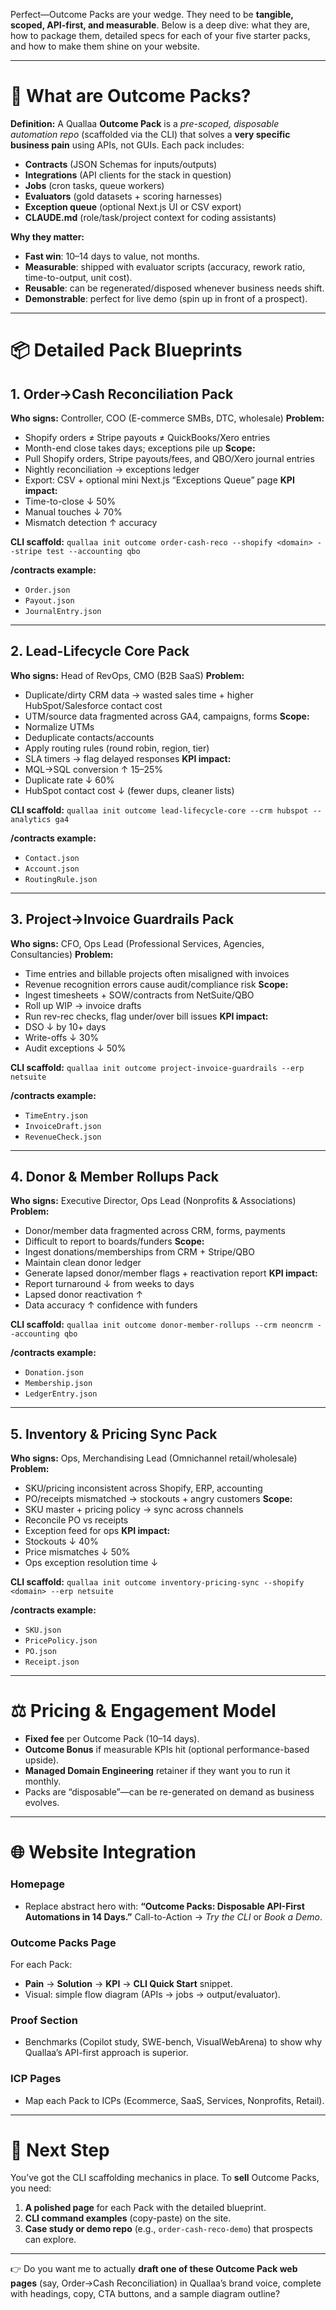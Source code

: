 Perfect—Outcome Packs are your wedge. They need to be **tangible, scoped, API-first, and measurable**. Below is a deep dive: what they are, how to package them, detailed specs for each of your five starter packs, and how to make them shine on your website.

---

# 🧩 What are Outcome Packs?

**Definition:**
A Quallaa **Outcome Pack** is a *pre-scoped, disposable automation repo* (scaffolded via the CLI) that solves a **very specific business pain** using APIs, not GUIs. Each pack includes:

* **Contracts** (JSON Schemas for inputs/outputs)
* **Integrations** (API clients for the stack in question)
* **Jobs** (cron tasks, queue workers)
* **Evaluators** (gold datasets + scoring harnesses)
* **Exception queue** (optional Next.js UI or CSV export)
* **CLAUDE.md** (role/task/project context for coding assistants)

**Why they matter:**

* **Fast win**: 10–14 days to value, not months.
* **Measurable**: shipped with evaluator scripts (accuracy, rework ratio, time-to-output, unit cost).
* **Reusable**: can be regenerated/disposed whenever business needs shift.
* **Demonstrable**: perfect for live demo (spin up in front of a prospect).

---

# 📦 Detailed Pack Blueprints

## 1. **Order→Cash Reconciliation Pack**

**Who signs:** Controller, COO (E-commerce SMBs, DTC, wholesale)
**Problem:**

* Shopify orders ≠ Stripe payouts ≠ QuickBooks/Xero entries
* Month-end close takes days; exceptions pile up
  **Scope:**
* Pull Shopify orders, Stripe payouts/fees, and QBO/Xero journal entries
* Nightly reconciliation → exceptions ledger
* Export: CSV + optional mini Next.js “Exceptions Queue” page
  **KPI impact:**
* Time-to-close ↓ 50%
* Manual touches ↓ 70%
* Mismatch detection ↑ accuracy

**CLI scaffold:**
`quallaa init outcome order-cash-reco --shopify <domain> --stripe test --accounting qbo`

**/contracts example:**

* `Order.json`
* `Payout.json`
* `JournalEntry.json`

---

## 2. **Lead-Lifecycle Core Pack**

**Who signs:** Head of RevOps, CMO (B2B SaaS)
**Problem:**

* Duplicate/dirty CRM data → wasted sales time + higher HubSpot/Salesforce contact cost
* UTM/source data fragmented across GA4, campaigns, forms
  **Scope:**
* Normalize UTMs
* Deduplicate contacts/accounts
* Apply routing rules (round robin, region, tier)
* SLA timers → flag delayed responses
  **KPI impact:**
* MQL→SQL conversion ↑ 15–25%
* Duplicate rate ↓ 60%
* HubSpot contact cost ↓ (fewer dups, cleaner lists)

**CLI scaffold:**
`quallaa init outcome lead-lifecycle-core --crm hubspot --analytics ga4`

**/contracts example:**

* `Contact.json`
* `Account.json`
* `RoutingRule.json`

---

## 3. **Project→Invoice Guardrails Pack**

**Who signs:** CFO, Ops Lead (Professional Services, Agencies, Consultancies)
**Problem:**

* Time entries and billable projects often misaligned with invoices
* Revenue recognition errors cause audit/compliance risk
  **Scope:**
* Ingest timesheets + SOW/contracts from NetSuite/QBO
* Roll up WIP → invoice drafts
* Run rev-rec checks, flag under/over bill issues
  **KPI impact:**
* DSO ↓ by 10+ days
* Write-offs ↓ 30%
* Audit exceptions ↓ 50%

**CLI scaffold:**
`quallaa init outcome project-invoice-guardrails --erp netsuite`

**/contracts example:**

* `TimeEntry.json`
* `InvoiceDraft.json`
* `RevenueCheck.json`

---

## 4. **Donor & Member Rollups Pack**

**Who signs:** Executive Director, Ops Lead (Nonprofits & Associations)
**Problem:**

* Donor/member data fragmented across CRM, forms, payments
* Difficult to report to boards/funders
  **Scope:**
* Ingest donations/memberships from CRM + Stripe/QBO
* Maintain clean donor ledger
* Generate lapsed donor/member flags + reactivation report
  **KPI impact:**
* Report turnaround ↓ from weeks to days
* Lapsed donor reactivation ↑
* Data accuracy ↑ confidence with funders

**CLI scaffold:**
`quallaa init outcome donor-member-rollups --crm neoncrm --accounting qbo`

**/contracts example:**

* `Donation.json`
* `Membership.json`
* `LedgerEntry.json`

---

## 5. **Inventory & Pricing Sync Pack**

**Who signs:** Ops, Merchandising Lead (Omnichannel retail/wholesale)
**Problem:**

* SKU/pricing inconsistent across Shopify, ERP, accounting
* PO/receipts mismatched → stockouts + angry customers
  **Scope:**
* SKU master + pricing policy → sync across channels
* Reconcile PO vs receipts
* Exception feed for ops
  **KPI impact:**
* Stockouts ↓ 40%
* Price mismatches ↓ 50%
* Ops exception resolution time ↓

**CLI scaffold:**
`quallaa init outcome inventory-pricing-sync --shopify <domain> --erp netsuite`

**/contracts example:**

* `SKU.json`
* `PricePolicy.json`
* `PO.json`
* `Receipt.json`

---

# ⚖️ Pricing & Engagement Model

* **Fixed fee** per Outcome Pack (10–14 days).
* **Outcome Bonus** if measurable KPIs hit (optional performance-based upside).
* **Managed Domain Engineering** retainer if they want you to run it monthly.
* Packs are “disposable”—can be re-generated on demand as business evolves.

---

# 🌐 Website Integration

### Homepage

* Replace abstract hero with:
  **“Outcome Packs: Disposable API-First Automations in 14 Days.”**
  Call-to-Action → *Try the CLI* or *Book a Demo*.

### Outcome Packs Page

For each Pack:

* **Pain** → **Solution** → **KPI** → **CLI Quick Start** snippet.
* Visual: simple flow diagram (APIs → jobs → output/evaluator).

### Proof Section

* Benchmarks (Copilot study, SWE-bench, VisualWebArena) to show why Quallaa’s API-first approach is superior.

### ICP Pages

* Map each Pack to ICPs (Ecommerce, SaaS, Services, Nonprofits, Retail).

---

# 🚀 Next Step

You’ve got the CLI scaffolding mechanics in place. To **sell** Outcome Packs, you need:

1. **A polished page** for each Pack with the detailed blueprint.
2. **CLI command examples** (copy-paste) on the site.
3. **Case study or demo repo** (e.g., `order-cash-reco-demo`) that prospects can explore.

---

👉 Do you want me to actually **draft one of these Outcome Pack web pages** (say, Order→Cash Reconciliation) in Quallaa’s brand voice, complete with headings, copy, CTA buttons, and a sample diagram outline?

